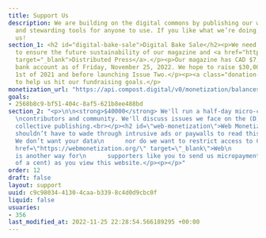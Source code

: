 ```yaml
---
title: Support Us
description: We are building on the digital commons by publishing our work freely
  and stewarding tools for anyone to use. If you like what we’re doing, consider supporting
  us!
section_1: <h2 id="digital-bake-sale">Digital Bake Sale</h2><p>We need your support
  to ensure the future sustainability of our magazine and <a href="https://distributed.press"
  target="_blank">Distributed Press</a>.</p><p>Our magazine has CAD $7,325.64 in our
  bank account as of Friday, November 25, 2022. We hope to raise $30,000 by August
  1st of 2021 and before launching Issue Two.</p><p><a class="donation-button" href="https://one.compost.digital/support-us/#support-us">Contribute</a>
  to help us hit our fundraising goals.</p>
monetization_url: "https://api.compost.digital/v0/monetization/balances.json"
goals:
- 2568b8c9-bf51-404c-8af5-621b8ee488bd
section_2: "<p>\n\n<strong>$40000</strong> We'll run a half-day micro-conference with
  \ncontributors and community. We'll discuss issues we face on the (D)Web \nand in
  collective publishing.<br></p><h2 id=\"web-monetization\">Web Monetization</h2><p>Readers
  shouldn’t have to wade through intrusive ads or paywalls to read this magazine.
  We don’t want your data\n      nor do we want to restrict access to COMPOST. <a
  href=\"https://webmonetization.org/\" target=\"_blank\">Web\n        Monetization</a>
  is another way for\n      supporters like you to send us micropayments (fractions
  of a cent) as you view this website.</p><p></p>"
order: 12
draft: false
layout: support
uuid: c9c98034-4130-4caa-b339-8c4d0d9cbc0f
liquid: false
usuaries:
- 356
last_modified_at: 2022-11-25 22:28:54.566189295 +00:00
---
```



